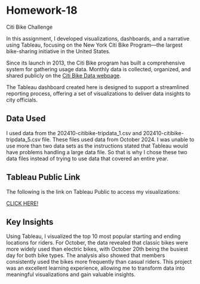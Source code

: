 # Homework-18
Citi Bike Challenge

In this assignment, I developed visualizations, dashboards, and a narrative using Tableau, focusing on the New York Citi Bike Program—the largest bike-sharing initiative in the United States.

Since its launch in 2013, the Citi Bike program has built a comprehensive system for gathering usage data. Monthly data is collected, organized, and shared publicly on the [Citi Bike Data webpage](https://www.citibikenyc.com/system-data).


The Tableau dashboard created here is designed to support a streamlined reporting process, offering a set of visualizations to deliver data insights to city officials.

## Data Used
I used data from the 202410-citibike-tripdata_1.csv and 202410-citibike-tripdata_5.csv file. These files used data from October 2024. I was unable to use more than two data sets as the instructions stated that Tableau would have problems handling a large data file. So that is why I chose these two data files instead of trying to use data that covered an entire year. 

## Tableau Public Link
The following is the link on Tableau Public to access my visualizations:

[CLICK HERE!](https://public.tableau.com/views/CitiBike_Viz_17306686351880/StartStations?:language=en-US&:sid=&:redirect=auth&:display_count=n&:origin=viz_share_link)





## Key Insights
Using Tableau, I visualized the top 10 most popular starting and ending locations for riders. For October, the data revealed that classic bikes were more widely used than electric bikes, with October 20th being the busiest day for both bike types. The analysis also showed that members consistently used the bikes more frequently than casual riders. This project was an excellent learning experience, allowing me to transform data into meaningful visualizations and gain valuable insights.

